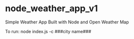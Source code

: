 # node_weather_app_v1
Simple Weather App Built with Node and Open Weather Map

To run:
node index.js -c ###city name###
